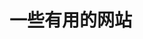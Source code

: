 # 一些有用的网站

<Linkcard url="https://zh.minecraft.wiki/" title="Minecraft Wiki" description="欢迎访问中文Wiki为其添砖加瓦，将Minecraft知识分享至全世界！" logo="https://zh.minecraft.wiki/images/Wiki.png?c6c25&format=original"/>

<Linkcard url="https://www.chunkbase.com/apps/seed-map" title="种子地图" description="一个在线地图查看器，可帮助您找到Minecraft种子的的生物群落及其他特征" logo="https://www.chunkbase.com/img/logo.webp"/>

<Linkcard url="https://pcl.ruanmao.net/" title="Plain Craft Launcher2（PCL2官网）" description="Minecraft 启动器 Plain Craft Launcher2" logo="https://zh.minecraft.wiki/images/Wiki.png?c6c25&format=original"/>

<Linkcard url="https://mcapks.net/" title="Minecraft 国际版" description="Minecraft国际版 APK下载渠道" logo="https://www.minecraft.net/content/dam/minecraftnet/games/minecraft/logos/Global-Header_MCCB-Logo_300x51.svg"/>
